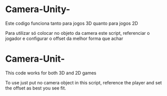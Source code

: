 # Camera-Unity-

Este codigo funciona tanto para jogos 3D quanto para jogos 2D

Para utilizar só colocar no objeto da camera este script, referenciar o jogador e configurar o offset da melhor forma que achar


# Camera-Unit-

This code works for both 3D and 2D games

To use just put no camera object in this script, reference the player and set the offset as best you see fit.
